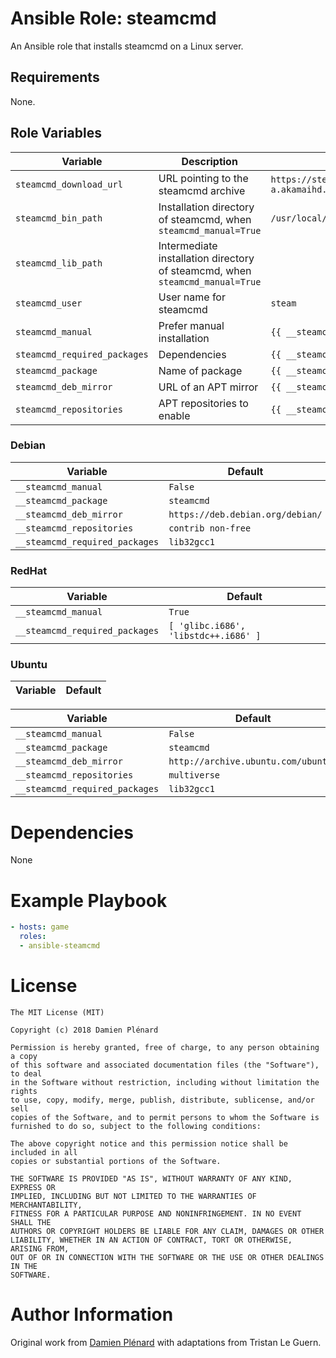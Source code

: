 # Ansible Role: steamcmd

An Ansible role that installs steamcmd on a Linux server.

## Requirements

None.

## Role Variables

| Variable | Description | Default |
|----------|-------------|---------|
| `steamcmd_download_url` | URL pointing to the steamcmd archive | `https://steamcdn-a.akamaihd.net/client/installer/steamcmd_linux.tar.gz` |
| `steamcmd_bin_path` | Installation directory of steamcmd, when `steamcmd_manual=True` | `/usr/local/games` |
| `steamcmd_lib_path` | Intermediate installation directory of steamcmd, when `steamcmd_manual=True` |
| `steamcmd_user` | User name for steamcmd | `steam` |
| `steamcmd_manual` | Prefer manual installation | `{{ __steamcmd_manual }}` |
| `steamcmd_required_packages` | Dependencies | `{{ __steamcmd_required_packages }}` |
| `steamcmd_package` | Name of package | `{{ __steamcmd_package }}` |
| `steamcmd_deb_mirror` | URL of an APT mirror | `{{ __steamcmd_deb_mirror }}` |
| `steamcmd_repositories` | APT repositories to enable | `{{ __steamcmd_repositories }}`

### Debian

| Variable | Default |
|----------|---------|
| `__steamcmd_manual` | `False` |
| `__steamcmd_package` | `steamcmd` |
| `__steamcmd_deb_mirror` | `https://deb.debian.org/debian/` |
| `__steamcmd_repositories` | `contrib non-free` |
| `__steamcmd_required_packages` | `lib32gcc1` |

### RedHat

| Variable | Default |
|----------|---------|
| `__steamcmd_manual` | `True` |
| `__steamcmd_required_packages` | `[ 'glibc.i686', 'libstdc++.i686' ]` |

### Ubuntu

| Variable | Default |
|----------|---------|

| Variable | Default |
|----------|---------|
| `__steamcmd_manual` | `False` |
| `__steamcmd_package` | `steamcmd` |
| `__steamcmd_deb_mirror` | `http://archive.ubuntu.com/ubuntu/` |
| `__steamcmd_repositories` | `multiverse` |
| `__steamcmd_required_packages` | `lib32gcc1` |

# Dependencies

None

# Example Playbook

```yaml
- hosts: game
  roles:
  - ansible-steamcmd
```

# License

```
The MIT License (MIT)

Copyright (c) 2018 Damien Plénard

Permission is hereby granted, free of charge, to any person obtaining a copy
of this software and associated documentation files (the "Software"), to deal
in the Software without restriction, including without limitation the rights
to use, copy, modify, merge, publish, distribute, sublicense, and/or sell
copies of the Software, and to permit persons to whom the Software is
furnished to do so, subject to the following conditions:

The above copyright notice and this permission notice shall be included in all
copies or substantial portions of the Software.

THE SOFTWARE IS PROVIDED "AS IS", WITHOUT WARRANTY OF ANY KIND, EXPRESS OR
IMPLIED, INCLUDING BUT NOT LIMITED TO THE WARRANTIES OF MERCHANTABILITY,
FITNESS FOR A PARTICULAR PURPOSE AND NONINFRINGEMENT. IN NO EVENT SHALL THE
AUTHORS OR COPYRIGHT HOLDERS BE LIABLE FOR ANY CLAIM, DAMAGES OR OTHER
LIABILITY, WHETHER IN AN ACTION OF CONTRACT, TORT OR OTHERWISE, ARISING FROM,
OUT OF OR IN CONNECTION WITH THE SOFTWARE OR THE USE OR OTHER DEALINGS IN THE
SOFTWARE.
```

# Author Information

Original work from [Damien Plénard](https://gitlab.com/dam0un/ansible-steamcmd) with adaptations from Tristan Le Guern.
